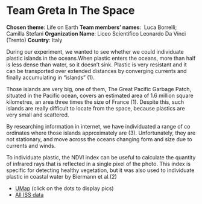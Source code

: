 # Team Greta In The Space

**Chosen theme**: ​Life on Earth
**Team members’ names**: ​ ​Luca Borrelli; Camilla Stefani
**Organization Name**: ​Liceo Scientifico Leonardo Da Vinci (Trento)
**Country**: ​Italy
 

During our experiment, we wanted to see whether we could individuate plastic
islands in the oceans.When plastic enters the oceans, more than half is less dense than water, so it doesn’t ​sink. Plastic is very resistant and it can be transported over extended
distances by converging currents and finally accumulating in “islands” ​(1)​.

Those islands are very big, one of them, ​The Great Pacific Garbage Patch,
situated in the Pacific ocean, covers an estimated area of 1.6 million square
kilometres, an area three times the size of France ​(1)​. Despite this, such islands
are really difficult to locate from the space, because plastics are very small and
scattered.

By researching information in internet, we have individuated a range of
co​ordinates where those islands approximately are ​(3)​. Unfortunately, they are
not stationary, and move across the oceans changing form and size due to
currents and winds.

To individuate plastic, the NDVI index can be useful to calculate the quantity of
infrared rays that is reflected in a single pixel of the photo. This index is specific
for detecting healthy vegetation, but it was also used to individuate plastic in
coastal water by Biermann et al. ​(2)


* [UMap](http://umap.openstreetmap.fr/en/map/astropi-2020-greta-in-the-space_460915#2/-1.8/31.1) (click on the dots to display pics)
* [All ISS data](https://drive.google.com/open?id=1zysa2nbiV_aiCXweiQecQ_v6Q6WLaD1-)
